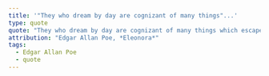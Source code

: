 ```yaml
---
title: '"They who dream by day are cognizant of many things"...'
type: quote
quote: "They who dream by day are cognizant of many things which escape those who dream only by night."
attribution: "Edgar Allan Poe, *Eleonora*"
tags:
  - Edgar Allan Poe
  - quote
---
```

